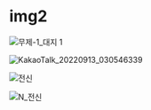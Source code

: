 # img2
![무제-1_대지 1](https://user-images.githubusercontent.com/111984910/189944713-170940f8-e2c1-4333-97ed-bd1cc2eaa399.png)

![KakaoTalk_20220913_030546339](https://user-images.githubusercontent.com/111984910/189944963-23a30d4f-64ca-49f8-b817-67a48dabcaed.png)

![전신](https://user-images.githubusercontent.com/111984910/189945890-9747949f-8cfc-4649-8dba-d47e763e1a4d.png)

![N_전신](https://user-images.githubusercontent.com/111984910/189946617-bbe89ed4-859d-4b96-9c90-2e84daa4d40d.png)
